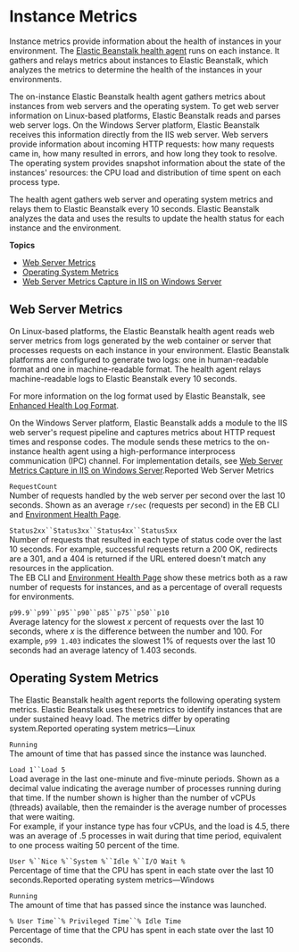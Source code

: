 # Instance Metrics<a name="health-enhanced-metrics"></a>

Instance metrics provide information about the health of instances in your environment\. The [Elastic Beanstalk health agent](health-enhanced.md#health-enhanced-agent) runs on each instance\. It gathers and relays metrics about instances to Elastic Beanstalk, which analyzes the metrics to determine the health of the instances in your environments\. 

The on\-instance Elastic Beanstalk health agent gathers metrics about instances from web servers and the operating system\. To get web server information on Linux\-based platforms, Elastic Beanstalk reads and parses web server logs\. On the Windows Server platform, Elastic Beanstalk receives this information directly from the IIS web server\. Web servers provide information about incoming HTTP requests: how many requests came in, how many resulted in errors, and how long they took to resolve\. The operating system provides snapshot information about the state of the instances' resources: the CPU load and distribution of time spent on each process type\.

The health agent gathers web server and operating system metrics and relays them to Elastic Beanstalk every 10 seconds\. Elastic Beanstalk analyzes the data and uses the results to update the health status for each instance and the environment\.

**Topics**
+ [Web Server Metrics](#health-enhanced-metrics-server)
+ [Operating System Metrics](#health-enhanced-metrics-os)
+ [Web Server Metrics Capture in IIS on Windows Server](health-enhanced-metrics-server-iis.md)

## Web Server Metrics<a name="health-enhanced-metrics-server"></a>

On Linux\-based platforms, the Elastic Beanstalk health agent reads web server metrics from logs generated by the web container or server that processes requests on each instance in your environment\. Elastic Beanstalk platforms are configured to generate two logs: one in human\-readable format and one in machine\-readable format\. The health agent relays machine\-readable logs to Elastic Beanstalk every 10 seconds\.

For more information on the log format used by Elastic Beanstalk, see [Enhanced Health Log Format](health-enhanced-serverlogs.md)\.

On the Windows Server platform, Elastic Beanstalk adds a module to the IIS web server's request pipeline and captures metrics about HTTP request times and response codes\. The module sends these metrics to the on\-instance health agent using a high\-performance interprocess communication \(IPC\) channel\. For implementation details, see [Web Server Metrics Capture in IIS on Windows Server](health-enhanced-metrics-server-iis.md)\.Reported Web Server Metrics

`RequestCount`  
Number of requests handled by the web server per second over the last 10 seconds\. Shown as an average `r/sec` \(requests per second\) in the EB CLI and [Environment Health Page](health-enhanced-console.md#health-enhanced-console-healthpage)\.

`Status2xx``Status3xx``Status4xx``Status5xx`  
Number of requests that resulted in each type of status code over the last 10 seconds\. For example, successful requests return a 200 OK, redirects are a 301, and a 404 is returned if the URL entered doesn't match any resources in the application\.  
The EB CLI and [Environment Health Page](health-enhanced-console.md#health-enhanced-console-healthpage) show these metrics both as a raw number of requests for instances, and as a percentage of overall requests for environments\.

`p99.9``p99``p95``p90``p85``p75``p50``p10`  
Average latency for the slowest *x* percent of requests over the last 10 seconds, where *x* is the difference between the number and 100\. For example, `p99 1.403` indicates the slowest 1% of requests over the last 10 seconds had an average latency of 1\.403 seconds\.

## Operating System Metrics<a name="health-enhanced-metrics-os"></a>

The Elastic Beanstalk health agent reports the following operating system metrics\. Elastic Beanstalk uses these metrics to identify instances that are under sustained heavy load\. The metrics differ by operating system\.Reported operating system metrics—Linux

`Running`  
The amount of time that has passed since the instance was launched\.

`Load 1``Load 5`  
Load average in the last one\-minute and five\-minute periods\. Shown as a decimal value indicating the average number of processes running during that time\. If the number shown is higher than the number of vCPUs \(threads\) available, then the remainder is the average number of processes that were waiting\.  
For example, if your instance type has four vCPUs, and the load is 4\.5, there was an average of \.5 processes in wait during that time period, equivalent to one process waiting 50 percent of the time\.

`User %``Nice %``System %``Idle %``I/O Wait %`  
Percentage of time that the CPU has spent in each state over the last 10 seconds\.Reported operating system metrics—Windows

`Running`  
The amount of time that has passed since the instance was launched\.

`% User Time``% Privileged Time``% Idle Time`  
Percentage of time that the CPU has spent in each state over the last 10 seconds\.